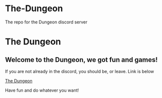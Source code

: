 # The-Dungeon
The repo for the Dungeon discord server
<h1>The Dungeon</h1>
<h2>Welcome to the Dungeon, we got fun and games!</h2>

If you are not already in the discord, you should be, or leave.
Link is below

<a href="https://discord.gg/EKHkYkQ">The Dungeon</a>

Have fun and do whatever you want!
